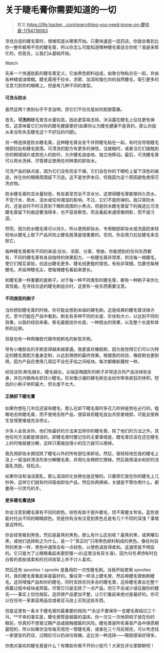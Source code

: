 # 关于睫毛膏你需要知道的一切

> 原文:[https://life hacker . com/everything-you-need-know-on-睫毛膏-1794718063](https://lifehacker.com/everything-you-need-to-know-about-mascara-1794718063)

寻找合适的睫毛膏时，很难知道从哪里开始。只要快速逛一逛药店，你就会看到比你一整年都用不完的睫毛膏，所以你怎么可能知道哪种睫毛膏适合你呢？我是来帮忙的，但首先，让我们从基础开始。

Watch

先来一个快速肮脏的睫毛膏定义。它由黑色颜料组成，由聚合物粘合在一起，并由各种蜡或油增稠。睫毛膏用于拉长、浓密、加深和强化你的自然睫毛，吸引更多的注意力到你的眼睛上。但是有几种不同的类型。

#### 可洗与防水

虽然这两个类别似乎不言自明，但它们不仅仅是如何抵御雷暴。

首先，**可洗的**睫毛膏含水量较高，因此更容易去除。沐浴露在睫毛上往往更有弹性，这意味着它们对你的睫毛健康更好(如果你认为睫毛健康不是真的，那么你就从来没有失去睫毛这个不好玩的问题)。

另一种选择是防水睫毛膏，这种睫毛膏会变干并把睫毛粘在一起，有时会导致睫毛根部拉扯和睫毛脱落。可清洗的配方有更多的弹性，当接触时，或者当它们接触到你的眼镜镜片或其他人的脸时，允许睫毛自由地、独立地移动。最后，可洗睫毛膏可以用水洗掉，尽管建议使用任何种类的卸妆水。

可洗产品的缺点是，因为它们没有完全干燥，它们会在你的下眼睑上留下深色的痕迹，并在你的眼睛周围留下污迹。这不是世界末日，但我因为这个原因避免使用可洗衣物。

防水睫毛膏的含水量较低，有些甚至完全不含水分，这使得睫毛膏能够持久防水，不受汗水、雨水、泪水或任何潮湿的影响。不过，它们不是防弹的。我只穿防水的，还是会时不时注意到下眼睑周围的小黑点。但是防水睫毛膏留下的痕迹比可洗睫毛膏留下的痕迹要浅得多，也不容易察觉，而且看起来通常像阴影，而不是污迹。

然而，因为防水睫毛膏可以持久，所以使用卸妆水、专用眼部卸妆水或洗面奶来轻轻地从睫毛上取下产品并防止睫毛脱落是很重要的。否则，你会用力拉扯睫毛来去除它。

每种睫毛膏都有不同的承诺:拉长、浓密、分离、卷曲，你能想到的任何东西都有，不同的睫毛膏有各自独特的效果配方。一些睫毛膏非常厚，抓住每一根睫毛，使它们相互紧贴，创造出睫毛更多、睫毛线更粗的错觉。有些非常细，包裹住每根睫毛，并延伸睫毛尖，使每根睫毛看起来更长。

和睫毛膏一样重要的是刷子。对于每一种不同类型的睫毛膏，都有一种刷子来优化其性能。在寻找合适的睫毛刷组合时，这里有一些东西需要注意。

#### 不同类型的刷子

当你想到睫毛膏的时候，你可能会想到末端的硬毛刷。这是经典的睫毛膏涂抹方式，至今仍能在产品中看到。刷毛有多种不同的长度、形状和大小，以达到不同的效果。以我的经验来看，鬃毛最能给你长度，一种扇出的效果，以及整个长度和体积的比例。

但是也有一种用橡胶代替传统刷毛的新型牙刷。

带有小橡胶齿的牙刷变得越来越普遍。我更喜欢橡胶刷，因为我觉得它们可以为特定的睫毛膏配方量身定制，以达到理想的最终效果。根据我的经验，橡胶刷也更耐用，因为产品在使用几周后不会在牙齿之间结块。每次都像新魔杖一样。

经验法则:刷毛越长，睫毛越长。尖端呈椭圆形的刷子非常适合将产品涂抹到全身，并在内眼角处抓住小睫毛。形状像沙漏的硬毛刷总会给你带来疯狂的体积。短齿的小刷子体积最大，但长度不太大。

#### 正确卸下睫毛膏

如果你想在几年后还留有睫毛，那么在卸下睫毛膏时多花几秒钟是势在必行的。粗略地去除睫毛膏，而不使用去除产品，很容易将睫毛拔出并损害根部，可能会使再生变得更难或完全停止。

许多人会告诉你，他们有最好的方法来去除你的睫毛膏，除了他们的方法之外，其他任何方法都是错误的。卸睫毛膏时要记住的主要事情是，睫毛膏应该在还在睫毛上的时候就被分解，这样只需施加很小的压力就可以擦掉。

我先用卸妆水擦拭除了睫毛以外的所有部位来卸妆。然后，我轻轻地在我的睫毛上涂上一层油状清洁剂来分解睫毛膏，并用化妆棉把它擦掉。然后我用温水和好的洁面乳洗脸。轻松点。

如果你没有油洁面乳，那么湿润的化妆擦也是足够的。只要把它放在你的睫毛上几秒钟，这样它们就有时间吸收卸妆产品，然后你再擦掉。关键是不管你用什么，都要用一只灵巧的手。

#### 更多睫毛膏选择

你会注意到睫毛膏有不同的颜色。棕色有助于提升睫毛，但不需要太夸张。蓝色很能衬托出不同的眼睛颜色。但是你有没有注意到黑色总是有几个不同的深浅？事情是这样的。

你会经常看到黑色，然后是最黑的黑色。那么有什么区别呢？最黑的黑，或黑曜石黑，或他们选择称之为什么，是一个“真正的”只用黑色颜料制成的黑色。像任何自然的黑发一样，黑色中通常会有一点棕色，以使色调变得柔和。这通常是不明显的。它只是为了让眼睛看起来更舒服一点(这里没有双关语)，因为句号*黑色*有时在白皙的皮肤或柔和的日间妆容上并不讨人喜欢。

然后还有 spoolies！spoolie 是备用的一次性睫毛刷。当我开始使用 spoolies 时，我的睫毛膏看起来是最好的。像往常一样涂上睫毛膏，然后用睫毛膏刷刷睫毛。这将增强产品和你的睫毛，同时去除任何多余的睫毛膏，这些睫毛膏会在整个佩戴过程中结块或弄脏。尽管它只是去除了一点产品，但它不会减少或征服你的睫毛——事实上恰恰相反。这将使产品更加平整，让它们看起来绝对是最好的。你可以在任何一家美容用品店或者亚马逊上买到这些东西。

但是这里有一条关于睫毛膏的最重要的规则:**永远不要保存一支睫毛膏超过三个月。**不幸的事实是，睫毛膏管是细菌的温床。你一次又一次地把梳子放在你的眼前，你真的不想冒过期产品或接触细菌的风险。睫毛膏是所有美容产品中保质期最短的，所以如果你没有每天用完一管睫毛膏，或者在三个月前用完，可以考虑找一家便宜的药店，过期后可以扔进垃圾桶。这比另一种选择——眼部感染好得多。

你绝对喜欢的睫毛膏是什么？有哪些你离不开的小技巧？大家在评论里聊聊吧！